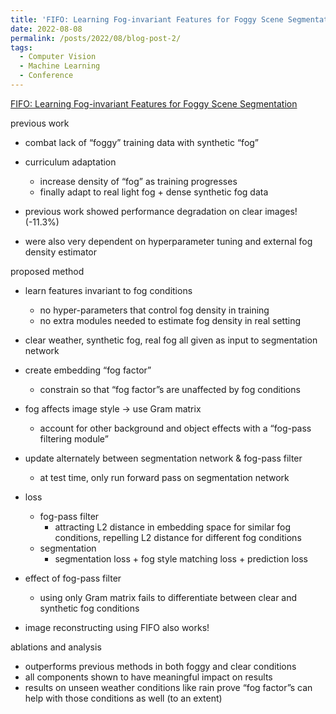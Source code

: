 ```yaml
---
title: 'FIFO: Learning Fog-invariant Features for Foggy Scene Segmentation'
date: 2022-08-08
permalink: /posts/2022/08/blog-post-2/
tags:
  - Computer Vision
  - Machine Learning
  - Conference
---
```


[FIFO: Learning Fog-invariant Features for Foggy Scene Segmentation](https://arxiv.org/abs/2204.01587)

previous work

- combat lack of “foggy” training data with synthetic “fog”
- curriculum adaptation
    - increase density of “fog” as training progresses
    - finally adapt to real light fog + dense synthetic fog data

- previous work showed performance degradation on clear images! (-11.3%)
- were also very dependent on hyperparameter tuning and external fog density estimator

proposed method

- learn features invariant to fog conditions
    - no hyper-parameters that control fog density in training
    - no extra modules needed to estimate fog density in real setting

- clear weather, synthetic fog, real fog all given as input to segmentation network
- create embedding “fog factor”
    - constrain so that “fog factor”s are unaffected by fog conditions
- fog affects image style → use Gram matrix
    - account for other background and object effects with a “fog-pass filtering module”
- update alternately between segmentation network & fog-pass filter
    - at test time, only run forward pass on segmentation network
- loss
    - fog-pass filter
        - attracting L2 distance in embedding space for similar fog conditions, repelling L2 distance for different fog conditions
    - segmentation
        - segmentation loss + fog style matching loss + prediction loss
- effect of fog-pass filter
    - using only Gram matrix fails to differentiate between clear and synthetic fog conditions
- image reconstructing using FIFO also works!

ablations and analysis

- outperforms previous methods in both foggy and clear conditions
- all components shown to have meaningful impact on results
- results on unseen weather conditions like rain prove “fog factor”s can help with those conditions as well (to an extent)
